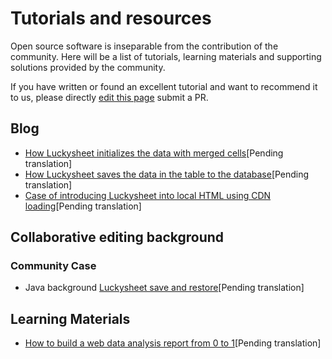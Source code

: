 # Tutorials and resources

Open source software is inseparable from the contribution of the community. Here will be a list of tutorials, learning materials and supporting solutions provided by the community.

If you have written or found an excellent tutorial and want to recommend it to us, please directly [edit this page](https://github.com/mengshukeji/Luckysheet/edit/master/docs/guide/resource.md) submit a PR.

## Blog
- [How Luckysheet initializes the data with merged cells](https://www.cnblogs.com/DuShuSir/p/13272397.html)[Pending translation]
- [How Luckysheet saves the data in the table to the database](https://www.cnblogs.com/DuShuSir/p/13857874.html)[Pending translation]
- [Case of introducing Luckysheet into local HTML using CDN loading](https://www.cnblogs.com/DuShuSir/p/13859103.html)[Pending translation]

## Collaborative editing background

### Community Case
- Java background [Luckysheet save and restore](https://gitee.com/ichiva/luckysheet-saved-in-recovery)[Pending translation]


## Learning Materials

- [How to build a web data analysis report from 0 to 1](https://github.com/mengshukeji/LuckyResources/blob/master/ppt/%E5%A6%82%E4%BD%95%E4%BB%8E0%E5%88%B01%E6%90%AD%E5%BB%BA%20Web%20%E6%95%B0%E6%8D%AE%E5%88%86%E6%9E%90%E6%8A%A5%E8%A1%A8.pptx)[Pending translation]